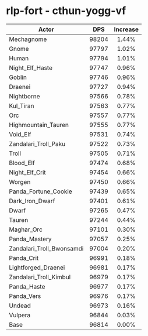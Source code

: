 # rlp-fort - cthun-yogg-vf
| Actor | DPS | Increase |
|---|:---:|:---:|
|Mechagnome|98204|1.44%|
|Gnome|97797|1.02%|
|Human|97794|1.01%|
|Night_Elf_Haste|97747|0.96%|
|Goblin|97746|0.96%|
|Draenei|97727|0.94%|
|Nightborne|97566|0.78%|
|Kul_Tiran|97563|0.77%|
|Orc|97557|0.77%|
|Highmountain_Tauren|97555|0.77%|
|Void_Elf|97531|0.74%|
|Zandalari_Troll_Paku|97522|0.73%|
|Troll|97505|0.71%|
|Blood_Elf|97474|0.68%|
|Night_Elf_Crit|97454|0.66%|
|Worgen|97450|0.66%|
|Panda_Fortune_Cookie|97439|0.65%|
|Dark_Iron_Dwarf|97401|0.61%|
|Dwarf|97265|0.47%|
|Tauren|97244|0.44%|
|Maghar_Orc|97101|0.30%|
|Panda_Mastery|97057|0.25%|
|Zandalari_Troll_Bwonsamdi|97004|0.20%|
|Panda_Crit|96991|0.18%|
|Lightforged_Draenei|96981|0.17%|
|Zandalari_Troll_Kimbul|96979|0.17%|
|Panda_Haste|96977|0.17%|
|Panda_Vers|96976|0.17%|
|Undead|96973|0.16%|
|Vulpera|96844|0.03%|
|Base|96814|0.00%|
